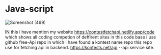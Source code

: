 # Java-script

 ![Screenshot (469)](https://github.com/tusharkhatri434/Java-script/assets/109337129/cb2ef083-17c7-4289-b0f3-9500c4e51602)
 
 
 
IN this i have mention my website https://contestfetchapi.netlify.app/code which shows all coding competion of deffirent sites
in this code base i use github free-Api repo in which i have found a kontest name repo this repo use for fetching api in backend.
https://kontests.net/api --api service site.

